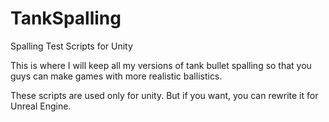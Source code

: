 # TankSpalling
Spalling Test Scripts for Unity

This is where I will keep all my versions of tank bullet spalling so that you guys can make games with more realistic ballistics.

These scripts are used only for unity. But if you want, you can rewrite it for Unreal Engine.

